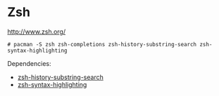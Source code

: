 # Zsh

http://www.zsh.org/

    # pacman -S zsh zsh-completions zsh-history-substring-search zsh-syntax-highlighting

Dependencies:

- [zsh-history-substring-search](https://github.com/zsh-users/zsh-history-substring-search)
- [zsh-syntax-highlighting](https://github.com/zsh-users/zsh-syntax-highlighting)
